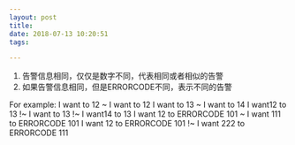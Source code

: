 ```yaml
---
layout: post
title: 
date: 2018-07-13 10:20:51
tags: 

---
```


1. 告警信息相同，仅仅是数字不同，代表相同或者相似的告警
2. 如果告警信息相同，但是ERRORCODE不同，表示不同的告警

For example:
I want to 12 ~ I want to 12
I want to 13 ~ I want to 14
I want12 to 13 !~ I want to 13 !~ I want14 to 13
I want 12 to ERRORCODE 101 ~ I want 111 to ERRORCODE 101
I want 12 to ERRORCODE 101 !~ I want 222 to ERRORCODE 111
